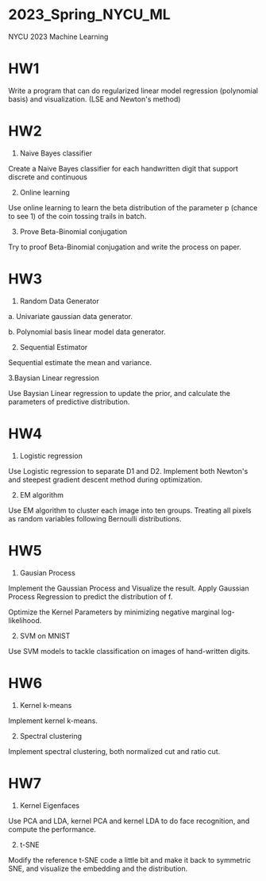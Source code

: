 # 2023_Spring_NYCU_ML
NYCU 2023 Machine Learning

# HW1

Write a program that can do regularized linear model regression (polynomial basis) and visualization. (LSE and Newton's method)

# HW2

1. Naive Bayes classifier 

  Create a Naive Bayes classifier for each handwritten digit that support discrete and continuous

2. Online learning
   
  Use online learning to learn the beta distribution of the parameter p (chance to see 1) of the coin tossing trails in batch.

3. Prove Beta-Binomial conjugation

  Try to proof Beta-Binomial conjugation and write the process on paper.

# HW3

1. Random Data Generator

 a. Univariate gaussian data generator.

 b. Polynomial basis linear model data generator.

2. Sequential Estimator

 Sequential estimate the mean and variance.

3.Baysian Linear regression

 Use Baysian Linear regression to update the prior, and calculate the parameters of predictive distribution.

# HW4

1. Logistic regression

 Use Logistic regression to separate D1 and D2. Implement both Newton's and steepest gradient descent method during optimization.

2. EM algorithm

 Use EM algorithm to cluster each image into ten groups. Treating all pixels as random variables following Bernoulli distributions.

# HW5

1. Gausian Process

 Implement the Gaussian Process and Visualize the result. Apply Gaussian Process Regression to predict the distribution of f. 
  
 Optimize the Kernel Parameters by minimizing negative marginal log-likelihood.

2. SVM on MNIST

 Use SVM models to tackle classification on images of hand-written digits.

# HW6

1. Kernel k-means

 Implement kernel k-means.

2. Spectral clustering

 Implement spectral clustering, both normalized cut and ratio cut.

# HW7

1. Kernel Eigenfaces

 Use PCA and LDA, kernel PCA and kernel LDA to do face recognition, and compute the performance.

2. t-SNE

 Modify the reference t-SNE code a little bit and make it back to symmetric SNE, and visualize the embedding and the distribution.

